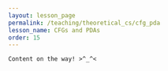 ```yaml
---
layout: lesson_page
permalink: /teaching/theoretical_cs/cfg_pda
lesson_name: CFGs and PDAs
order: 15
---
```


<!-- Intuition, CFG to PDA, PDA to CFG, Result -->

```
Content on the way! >^_^<
```